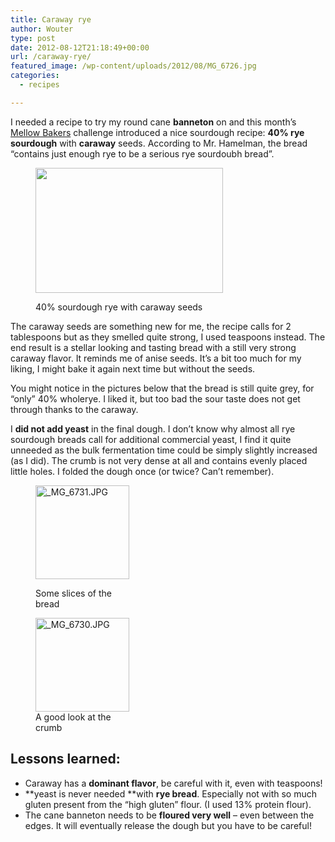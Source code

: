 ```yaml
---
title: Caraway rye
author: Wouter
type: post
date: 2012-08-12T21:18:49+00:00
url: /caraway-rye/
featured_image: /wp-content/uploads/2012/08/MG_6726.jpg
categories:
  - recipes

---
```

I needed a recipe to try my round cane **banneton** on and this month&#8217;s [Mellow Bakers][1] challenge introduced a nice sourdough recipe: **40% rye sourdough** with **caraway** seeds. According to Mr. Hamelman, the bread &#8220;contains just enough rye to be a serious rye sourdoubh bread&#8221;.<figure id="attachment_378" style="width: 300px" class="wp-caption aligncenter">

[<img class="size-medium wp-image-378" title="_MG_6726" src="http://www.redzuurdesem.be/wp-content/uploads/2012/08/MG_6726-300x200.jpg" alt="" width="300" height="200" srcset="http://www.redzuurdesem.be/wp-content/uploads/2012/08/MG_6726-300x200.jpg 300w, http://www.redzuurdesem.be/wp-content/uploads/2012/08/MG_6726-700x467.jpg 700w, http://www.redzuurdesem.be/wp-content/uploads/2012/08/MG_6726.jpg 800w" sizes="(max-width: 300px) 100vw, 300px" />][2]<figcaption class="wp-caption-text">40% sourdough rye with caraway seeds</figcaption></figure> 

The caraway seeds are something new for me, the recipe calls for 2 tablespoons but as they smelled quite strong, I used teaspoons instead. The end result is a stellar looking and tasting bread with a still very strong caraway flavor. It reminds me of anise seeds. It&#8217;s a bit too much for my liking, I might bake it again next time but without the seeds.
  
You might notice in the pictures below that the bread is still quite grey, for &#8220;only&#8221; 40% wholerye. I liked it, but too bad the sour taste does not get through thanks to the caraway.

I **did not add yeast** in the final dough. I don&#8217;t know why almost all rye sourdough breads call for additional commercial yeast, I find it quite unneeded as the bulk fermentation time could be simply slightly increased (as I did). The crumb is not very dense at all and contains evenly placed little holes. I folded the dough once (or twice? Can&#8217;t remember).<figure style="width: 150px" class="wp-caption alignleft">

[<img title="_MG_6731.JPG" src="http://lh4.ggpht.com/-ycDseCNLe2s/UCgaOIxjjZI/AAAAAAAAGcQ/xxO6Twt99O8/s150-c/_MG_6731.JPG" alt="_MG_6731.JPG" width="150" height="150" />][3]<figcaption class="wp-caption-text">Some slices of the bread</figcaption></figure> <figure style="width: 150px" class="wp-caption alignleft">[<img title="_MG_6730.JPG" src="http://lh4.ggpht.com/-culzWekWCBw/UCgaO70ES2I/AAAAAAAAGcY/R9YIJ928gUM/s150-c/_MG_6730.JPG" alt="_MG_6730.JPG" width="150" height="150" />][4]<figcaption class="wp-caption-text">A good look at the crumb</figcaption></figure> 

<h2 style="clear: both;">
  Lessons learned:
</h2>

  * Caraway has a **dominant flavor**, be careful with it, even with teaspoons!
  * **yeast is never needed **with **rye bread**. Especially not with so much gluten present from the &#8220;high gluten&#8221; flour. (I used 13% protein flour).
  * The cane banneton needs to be **floured very well** &#8211; even between the edges. It will eventually release the dough but you have to be careful!

 [1]: http://mellowbakers.com/HB/index.php
 [2]: http://www.redzuurdesem.be/wp-content/uploads/2012/08/MG_6726.jpg
 [3]: http://lh4.ggpht.com/-ycDseCNLe2s/UCgaOIxjjZI/AAAAAAAAGcQ/xxO6Twt99O8/s1024/_MG_6731.JPG "_MG_6731.JPG"
 [4]: http://lh4.ggpht.com/-culzWekWCBw/UCgaO70ES2I/AAAAAAAAGcY/R9YIJ928gUM/s1024/_MG_6730.JPG "_MG_6730.JPG"